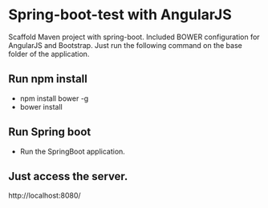 # Spring-boot-test with AngularJS

Scaffold Maven project with spring-boot. 
Included BOWER configuration for AngularJS and Bootstrap. Just run the following command on the base folder of the application.

## Run npm install
* npm install bower -g
* bower install

## Run Spring boot
* Run the SpringBoot application.

## Just access the server.

http://localhost:8080/